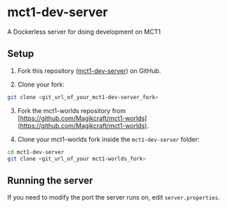 # mct1-dev-server

A Dockerless server for doing development on MCT1

## Setup

1. Fork this repository ([mct1-dev-server](https://github.com/jwulf/mct1-dev-server)) on GitHub.

2. Clone your fork:

```bash 
git clone <git_url_of_your_mct1-dev-server_fork>
```

3. Fork the mct1-worlds repository from [https://github.com/Magikcraft/mct1-worlds](https://github.com/Magikcraft/mct1-worlds).

4. Clone your mct1-worlds fork inside the `mct1-dev-server` folder:

```bash
cd mct1-dev-server
git clone <git_url_of_your mct1-worlds_fork>
```

## Running the server

If you need to modify the port the server runs on, edit `server.properties`.